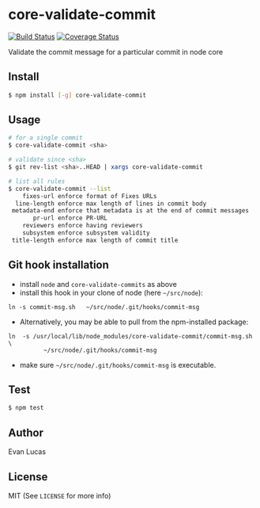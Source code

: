 # core-validate-commit

[![Build Status](https://travis-ci.org/evanlucas/core-validate-commit.svg)](https://travis-ci.org/evanlucas/core-validate-commit)
[![Coverage Status](https://coveralls.io/repos/evanlucas/core-validate-commit/badge.svg?branch=master&service=github)](https://coveralls.io/github/evanlucas/core-validate-commit?branch=master)

Validate the commit message for a particular commit in node core

## Install

```bash
$ npm install [-g] core-validate-commit
```

## Usage

```bash
# for a single commit
$ core-validate-commit <sha>

# validate since <sha>
$ git rev-list <sha>..HEAD | xargs core-validate-commit

# list all rules
$ core-validate-commit --list
    fixes-url enforce format of Fixes URLs
  line-length enforce max length of lines in commit body
 metadata-end enforce that metadata is at the end of commit messages
       pr-url enforce PR-URL
    reviewers enforce having reviewers
    subsystem enforce subsystem validity
 title-length enforce max length of commit title
```

## Git hook installation

- install `node` and `core-validate-commits` as above
- install this hook in your clone of node (here `~/src/node`):
```
ln -s commit-msg.sh   ~/src/node/.git/hooks/commit-msg
```
- Alternatively, you may be able to pull from the npm-installed package:
```
ln  -s /usr/local/lib/node_modules/core-validate-commit/commit-msg.sh \
          ~/src/node/.git/hooks/commit-msg
```
- make sure `~/src/node/.git/hooks/commit-msg` is executable.

## Test

```bash
$ npm test
```

## Author

Evan Lucas

## License

MIT (See `LICENSE` for more info)
